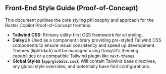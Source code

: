 ## Front-End Style Guide (Proof-of-Concept)

This document outlines the core styling philosophy and approach for the Roster Copilot Proof-of-Concept frontend.

  * **Tailwind CSS:** Primary utility-first CSS framework for all styling.
  * **DaisyUI:** Used as a component library providing pre-styled Tailwind CSS components to ensure visual consistency and speed up development. Themes (light/dark) will be managed using DaisyUI's theming capabilities or a compatible Tailwind plugin like `next-themes`.
  * **Global Styles (`app/globals.css`):** Will contain Tailwind base directives, any global style overrides, and potentially base font configurations.